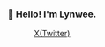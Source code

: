 <h3 align="center">👋 Hello! I'm Lynwee.</h3>

<p align="center">
  <a href="https://x.com/intent/follow?screen_name=lynweehou">X(Twitter)</a>
</p>

<!-- This is a new line. --- -->

